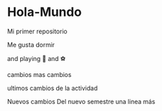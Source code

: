 # Hola-Mundo

Mi primer repositorio

Me gusta dormir

and playing :guitar: and :soccer:

cambios
mas cambios

ultimos cambios de la actividad

Nuevos cambios
Del nuevo semestre
una linea más